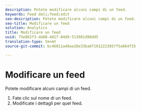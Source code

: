 ```yaml
---
description: Potete modificare alcuni campi di un feed.
keywords: Feed dati;feed;edit
seo-description: Potete modificare alcuni campi di un feed.
seo-title: Modificare un feed
solution: Analytics
title: Modificare un feed
uuid: 75e862f3-da08-4d1f-84d9-513981d98dd5
translation-type: tm+mt
source-git-commit: bc46011a48aa18e33ba6f1912223857f5a664f35

---
```



# Modificare un feed

Potete modificare alcuni campi di un feed.

<!-- 

<p>What can be edited? </p>

 -->

1. Fate clic sul nome di un feed.
1. Modificate i dettagli per quel feed.
